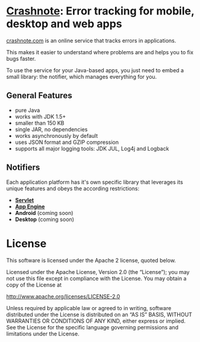 # [Crashnote](http://crashnote.com#java): Error tracking for mobile, desktop and web apps

[crashnote.com](http://crashnote.com#java) is an online service that tracks errors in applications.

This makes it easier to understand where problems are and helps you to fix bugs faster.

To use the service for your Java-based apps, you just need to embed a small library: the notifier,
which manages everything for you.


## General Features

- pure Java
- works with JDK 1.5+
- smaller than 150 KB
- single JAR, no dependencies
- works asynchronously by default
- uses JSON format and GZIP compression
- supports all major logging tools: JDK JUL, Log4j and Logback


## Notifiers

Each application platform has it's own specific library that leverages its unique features and
obeys the according restrictions:

* **[Servlet](https://github.com/crashnote/crashnote-java/master/servlet)**
* **[App Engine](https://github.com/crashnote/crashnote-java/master/appengine)**
* **Android** (coming soon)
* **Desktop** (coming soon)


# License

This software is licensed under the Apache 2 license, quoted below.

Licensed under the Apache License, Version 2.0 (the “License”); you may not
use this file except in compliance with the License. You may obtain a copy of
the License at

http://www.apache.org/licenses/LICENSE-2.0

Unless required by applicable law or agreed to in writing, software
distributed under the License is distributed on an “AS IS” BASIS, WITHOUT
WARRANTIES OR CONDITIONS OF ANY KIND, either express or implied. See the
License for the specific language governing permissions and limitations under
the License.